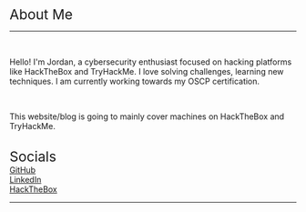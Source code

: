 <big><big><big>About Me</big></big></big>
<hr>
<br>
<p>Hello! I'm Jordan, a cybersecurity enthusiast focused on hacking platforms like HackTheBox and TryHackMe. I love solving challenges, learning new techniques. I am currently working towards my OSCP certification.</p>
<br>
<p>This website/blog is going to mainly cover machines on HackTheBox and TryHackMe.</p>
<br>
<big><big><big>Socials</big></big></big>
<br>
<a href="https://github.com/jordan01236">GitHub</a>
<br>
<a href="https://www.linkedin.com/in/jordan01236/">LinkedIn</a>
<br>
<a href="https://app.hackthebox.com/profile/1283370">HackTheBox</a>
<hr>
<br>
<br>

